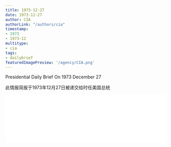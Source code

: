 ```yaml
---
title: 1973-12-27
date: 1973-12-27
author: CIA 
authorLink: "/authors/cia"
timestamp: 
- 1973
- 1973-12
multitype: 
- cia
tags: 
- dailybrief
featuredImagePreview: '/agency/CIA.png'
---
```



Presidential Daily Brief On 1973 December 27

此情报简报于1973年12月27日被递交给时任美国总统

<!--more-->





<div id="over" style="width:100%; overflow:hidden"> <iframe id="sFrame" name="sFrame" frameborder="no" border="0"  allowfullscreen marginwidth="0" scrolling="no" src = " /CIA/1973-12-27.html "  style = " position:absulute; width: 806px; top: 300;" > </iframe> </div>